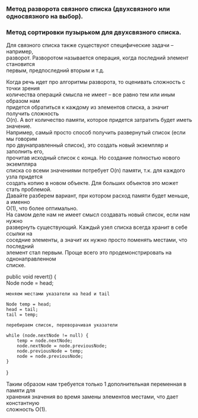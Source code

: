 
### Метод разворота связного списка (двухсвязного или односвязного на выбор).

### Метод сортировки пузырьком для двухсвязного списка.

Для связного списка также существуют специфические задачи – например,\
разворот. Разворотом называется операция, когда последний элемент становится\
первым, предпоследний вторым и т.д.

Когда речь идет про алгоритмы разворота, то оценивать сложность с точки зрения\
количества операций смысла не имеет – все равно тем или иным образом нам\
придется обратиться к каждому из элементов списка, а значит получить сложность\
O(n). А вот количество памяти, которое придется затратить будет иметь значение.\
Например, самый просто способ получить развернутый список (если мы говорим\
про двунаправленный список), это создать новый экземпляр и заполнить его,\
прочитав исходный список с конца. Но создание полностью нового экземпляра\
списка со всеми значениями потребует O(n) памяти, т.к. для каждого узла придется\
создать копию в новом объекте. Для больших объектов это может стать проблемой.\
Давайте разберем вариант, при котором расход памяти будет меньше, а именно\
O(1), что более оптимально.\
На самом деле нам не имеет смысл создавать новый список, если нам нужно\
развернуть существующий. Каждый узел списка всегда хранит в себе ссылки на\
соседние элементы, а значит их нужно просто поменять местами, что последний\
элемент стал первым. Проще всего это продемонстрировать на однонаправленном\
списке.

public void revert() {\
    Node node = head;

    меняем местами указатели на head и tail

    Node temp = head;
    head = tail;
    tail = temp;

    перебираем список, переворачивая указатели
    
    while (node.nextNode != null) {
        temp = node.nextNode;
        node.nextNode = node.previousNode;
        node.previousNode = temp;
        node = node.previousNode;
    }
}

Таким образом нам требуется только 1 дополнительная переменная в памяти для\
хранения значения во время замены элементов местами, что дает константную\
сложность O(1).

